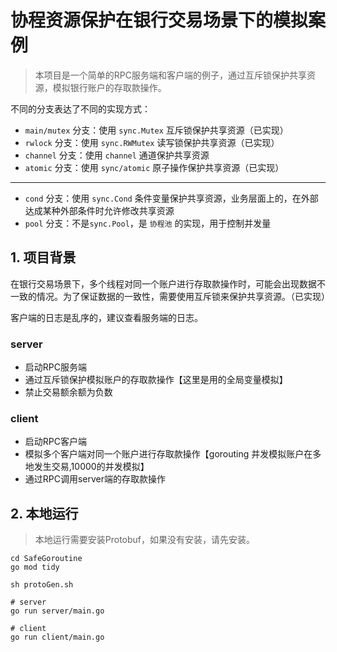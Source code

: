 # 协程资源保护在银行交易场景下的模拟案例

> 本项目是一个简单的RPC服务端和客户端的例子，通过互斥锁保护共享资源，模拟银行账户的存取款操作。

不同的分支表达了不同的实现方式：

- `main/mutex` 分支：使用 `sync.Mutex` 互斥锁保护共享资源（已实现）
- `rwlock` 分支：使用 `sync.RWMutex` 读写锁保护共享资源（已实现）
- `channel` 分支：使用 `channel` 通道保护共享资源
- `atomic` 分支：使用 `sync/atomic` 原子操作保护共享资源（已实现）

---

- `cond` 分支：使用 `sync.Cond` 条件变量保护共享资源，业务层面上的，在外部达成某种外部条件时允许修改共享资源
- `pool` 分支：不是`sync.Pool`，是 `协程池` 的实现，用于控制并发量

## 1. 项目背景

在银行交易场景下，多个线程对同一个账户进行存取款操作时，可能会出现数据不一致的情况。为了保证数据的一致性，需要使用互斥锁来保护共享资源。（已实现）

客户端的日志是乱序的，建议查看服务端的日志。

### server

- 启动RPC服务端
- 通过互斥锁保护模拟账户的存取款操作【这里是用的全局变量模拟】
- 禁止交易额余额为负数

### client

- 启动RPC客户端
- 模拟多个客户端对同一个账户进行存取款操作【gorouting 并发模拟账户在多地发生交易,10000的并发模拟】
- 通过RPC调用server端的存取款操作

## 2. 本地运行

> 本地运行需要安装Protobuf，如果没有安装，请先安装。

```shell
cd SafeGoroutine
go mod tidy

sh protoGen.sh

# server
go run server/main.go

# client
go run client/main.go 
```
